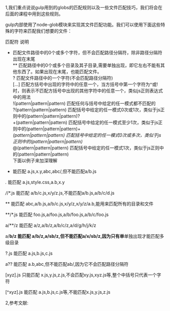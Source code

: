 
1,我们重点说说gulp用到的globs的匹配规则以及一些文件匹配技巧，我们将会在后面的课程中用到这些规则。<br/>

gulp内部使用了node-glob模块来实现其文件匹配功能。我们可以使用下面这些特殊的字符来匹配我们想要的文件：<br/>

匹配符	说明<br/>
*	匹配文件路径中的0个或多个字符，但不会匹配路径分隔符，除非路径分隔符出现在末尾<br/>
**	匹配路径中的0个或多个目录及其子目录,需要单独出现，即它左右不能有其他东西了。如果出现在末尾，也能匹配文件。<br/>
?	匹配文件路径中的一个字符(不会匹配路径分隔符)<br/>
[...]	匹配方括号中出现的字符中的任意一个，当方括号中第一个字符为^或!时，则表示不匹配方括号中出现的其他字符中的任意一个，类似js正则表达式中的用法<br/>
!(pattern|pattern|pattern)	匹配任何与括号中给定的任一模式都不匹配的<br/>
?(pattern|pattern|pattern)	匹配括号中给定的任一模式0次或1次，类似于js正则中的(pattern|pattern|pattern)?<br/>
+(pattern|pattern|pattern)	匹配括号中给定的任一模式至少1次，类似于js正则中的(pattern|pattern|pattern)+<br/>
*(pattern|pattern|pattern)	匹配括号中给定的任一模式0次或多次，类似于js正则中的(pattern|pattern|pattern)*<br/>
@(pattern|pattern|pattern)	匹配括号中给定的任一模式1次，类似于js正则中的(pattern|pattern|pattern)<br/>
下面以例子来加深理解<br/>

* 能匹配 a.js,x.y,abc,abc/,但不能匹配a/b.js<br/>

*.* 能匹配 a.js,style.css,a.b,x.y<br/>

*/*/*.js 能匹配 a/b/c.js,x/y/z.js,不能匹配a/b.js,a/b/c/d.js<br/>

** 能匹配 abc,a/b.js,a/b/c.js,x/y/z,x/y/z/a.b,能用来匹配所有的目录和文件<br/>

**/*.js 能匹配 foo.js,a/foo.js,a/b/foo.js,a/b/c/foo.js<br/>

a/**/z 能匹配 a/z,a/b/z,a/b/c/z,a/d/g/h/j/k/z<br/>

a/**b/z 能匹配 a/b/z,a/sb/z,但不能匹配a/x/sb/z,因为只有单**单独出现才能匹配多级目录<br/>

?.js 能匹配 a.js,b.js,c.js<br/>

a?? 能匹配 a.b,abc,但不能匹配ab/,因为它不会匹配路径分隔符<br/>

[xyz].js 只能匹配 x.js,y.js,z.js,不会匹配xy.js,xyz.js等,整个中括号只代表一个字符<br/>

[^xyz].js 能匹配 a.js,b.js,c.js等,不能匹配x.js,y.js,z.js<br/>

2,参考文献:



